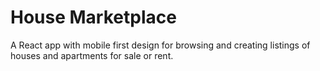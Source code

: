 # House Marketplace

A React app with mobile first design for browsing and creating listings of houses and apartments for sale or rent.
